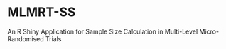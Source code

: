 # MLMRT-SS
An R Shiny Application for Sample Size Calculation in Multi-Level Micro-Randomised Trials
